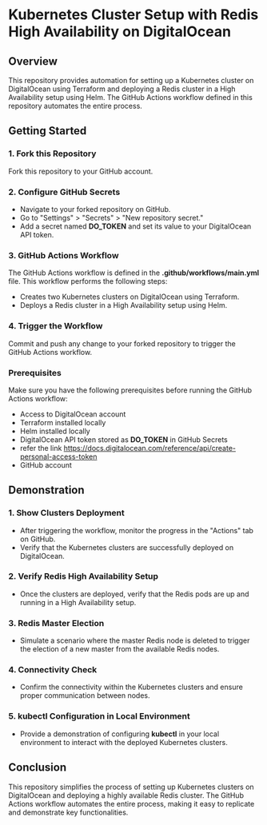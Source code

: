 # Kubernetes Cluster Setup with Redis High Availability on DigitalOcean

## Overview
This repository provides automation for setting up a Kubernetes cluster on DigitalOcean using Terraform and deploying a Redis cluster in a High Availability setup using Helm. The GitHub Actions workflow defined in this repository automates the entire process.

## Getting Started

### 1. Fork this Repository
Fork this repository to your GitHub account.

### 2. Configure GitHub Secrets
- Navigate to your forked repository on GitHub.
- Go to "Settings" > "Secrets" > "New repository secret."
- Add a secret named **DO_TOKEN** and set its value to your DigitalOcean API token.

### 3. GitHub Actions Workflow
The GitHub Actions workflow is defined in the **.github/workflows/main.yml** file. This workflow performs the following steps:
- Creates two Kubernetes clusters on DigitalOcean using Terraform.
- Deploys a Redis cluster in a High Availability setup using Helm.

### 4. Trigger the Workflow
Commit and push any change to your forked repository to trigger the GitHub Actions workflow.

### Prerequisites
Make sure you have the following prerequisites before running the GitHub Actions workflow:
- Access to DigitalOcean account
- Terraform installed locally
- Helm installed locally
- DigitalOcean API token stored as **DO_TOKEN** in GitHub Secrets
- refer the link https://docs.digitalocean.com/reference/api/create-personal-access-token
- GitHub account

## Demonstration

### 1. Show Clusters Deployment
- After triggering the workflow, monitor the progress in the "Actions" tab on GitHub.
- Verify that the Kubernetes clusters are successfully deployed on DigitalOcean.

### 2. Verify Redis High Availability Setup
- Once the clusters are deployed, verify that the Redis pods are up and running in a High Availability setup.

### 3. Redis Master Election
- Simulate a scenario where the master Redis node is deleted to trigger the election of a new master from the available Redis nodes.

### 4. Connectivity Check
- Confirm the connectivity within the Kubernetes clusters and ensure proper communication between nodes.

### 5. kubectl Configuration in Local Environment
- Provide a demonstration of configuring **kubectl** in your local environment to interact with the deployed Kubernetes clusters.

## Conclusion
This repository simplifies the process of setting up Kubernetes clusters on DigitalOcean and deploying a highly available Redis cluster. The GitHub Actions workflow automates the entire process, making it easy to replicate and demonstrate key functionalities.